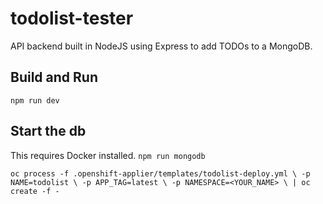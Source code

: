 # todolist-tester
API backend built in NodeJS using Express to add TODOs to a MongoDB. 

## Build and Run
`npm run dev`

## Start the db 
This requires Docker installed.
`npm run mongodb`


`oc process -f .openshift-applier/templates/todolist-deploy.yml \
    -p NAME=todolist \
    -p APP_TAG=latest \
    -p NAMESPACE=<YOUR_NAME> \
    | oc create -f -`
